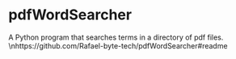 # pdfWordSearcher
A Python program that searches terms in a directory of pdf files.
\nhttps://github.com/Rafael-byte-tech/pdfWordSearcher#readme
